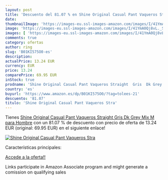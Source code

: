 ```yaml
---
layout: post
title: 'Descuento del 81.07 % en Shine Original Casual Pant Vaqueros Stra'
date: 
thumbnailImage: 'https://images-eu.ssl-images-amazon.com/images/I/41YmA0Qj8vL._SL200_.jpg'
image: 'https://images-eu.ssl-images-amazon.com/images/I/41YmA0Qj8vL._SL200_.jpg'
images: [ 'https://images-eu.ssl-images-amazon.com/images/I/41YmA0Qj8vL._SL200_.jpg' ]
comments: true
category: ofertas
author: ring
slug: 'B01KI575O0-es'
description:
actualPrice: 13.24 EUR
currency: EUR
price: 13.24
comparePrice: 69.95 EUR
inStock: true
prodname: 'Shine Original Casual Pant Vaqueros Straight  Gris  Dk Grey Mix   M para Hombre'
country: 'es'
buyurl: 'https://www.amazon.es/dp/B01KI575O0/?tag=tolees-21'
descuento: '81.07'
titulo: 'Shine Original Casual Pant Vaqueros Stra'
---
```


Tienes [Shine Original Casual Pant Vaqueros Straight  Gris  Dk Grey Mix   M para Hombre](https://www.amazon.es/dp/B01KI575O0/?tag=tolees-21) con un 81.07 % de descuento con precio de oferta de 13.24 EUR (original: 69.95 EUR) en el siguiente enlace!

[![Shine Original Casual Pant Vaqueros Stra](https://images-eu.ssl-images-amazon.com/images/I/41YmA0Qj8vL._SL200_.jpg)](https://www.amazon.es/dp/B01KI575O0/?tag=tolees-21)

Características principales:


[Accede a la oferta!!](https://www.amazon.es/dp/B01KI575O0/?tag=tolees-21)

Links participate in Amazon Associate program and might generate a comission on qualifying sales


